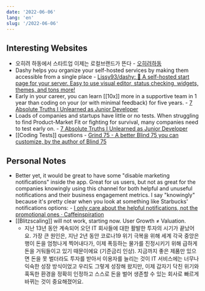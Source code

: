 ```yaml
---
date: '2022-06-06'
lang: 'en'
slug: '/2022-06-06'
---
```


## Interesting Websites

- 오히려 하동에서 스타트업 이제는 로컬브랜드가 뜬다 - [오히려하동](https://whynothadong.com/)
- Dashy helps you organize your self-hosted services by making them accessible from a single place - [Lissy93/dashy: 🚀 A self-hosted start page for your server. Easy to use visual editor, status checking, widgets, themes, and tons more!](https://github.com/Lissy93/dashy)
- Early in your career, you can learn [[10x]] more in a supportive team in 1 year than coding on your \(or with minimal feedback\) for five years. - [7 Absolute Truths I Unlearned as Junior Developer](https://monicalent.com/blog/2019/06/03/absolute-truths-unlearned-as-junior-developer/)
- Loads of companies and startups have little or no tests. When struggling to find Product-Market Fit or fighting for survival, many companies need to test early on. - [7 Absolute Truths I Unlearned as Junior Developer](https://monicalent.com/blog/2019/06/03/absolute-truths-unlearned-as-junior-developer/)
- [[Coding Tests]] questions - [Grind 75 - A better Blind 75 you can customize, by the author of Blind 75](https://www.techinterviewhandbook.org/grind75?weeks=8)

## Personal Notes

- Better yet, it would be great to have some "disable marketing notifications" inside the app. Great for us users, but not as great for the companies knowingly using this channel for both helpful and unuseful notifications and their business engagement metrics. I say "knowingly" because it's pretty clear when you look at something like Starbucks' notifications options: - [I only care about the helpful notifications, not the promotional ones · Caffeinspiration](https://alexanderell.is/posts/sneaking-notifications/)
- [[Blitzscaling]] will not work, starting now. User Growth ≠ Valuation.
  - 지난 13년 동안 계속되어 오던 IT 회사들에 대한 활발한 투자의 시기가 끝났어요. 가장 큰 원인은, 지난 2년 동안 코로나19 위기 극복을 위해 세계 각국 중앙은행이 돈을 엄청나게 찍어내다가, 이제 폭등하는 물가를 진정시키기 위해 급하게 돈을 거둬들이고 있기 때문이에요 (기준금리 인상). 지금까지 좋은 제품만 있으면 돈을 못 벌더라도 투자를 받아서 이용자를 늘리는 것이 IT 서비스에는 너무나 익숙한 성장 방식이었고 우리도 그렇게 성장해 왔지만, 이제 갑자기 닥친 위기와 혹독한 환경을 정확히 인정하고 스스로 돈을 벌어 생존할 수 있는 회사로 빠르게 바뀌는 것이 중요해졌어요.
